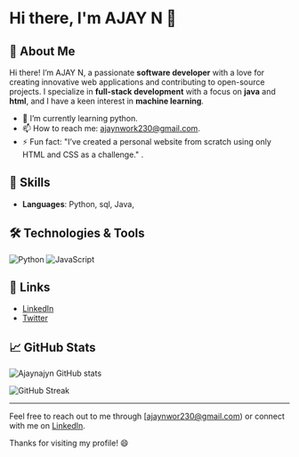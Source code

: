 # Hi there, I'm AJAY N 👋

## 🌟 About Me
Hi there! I’m AJAY N, a passionate **software developer** with a love for creating innovative web applications and contributing to open-source projects. I specialize in **full-stack development** with a focus on **java** and **html**, and I have a keen interest in **machine learning**.

- 🌱 I’m currently learning python.
- 📫 How to reach me: ajaynwork230@gmail.com.
- ⚡ Fun fact: "I’ve created a personal website from scratch using only HTML and CSS as a challenge."
.

## 🚀 Skills
- **Languages**: Python, sql, Java,

## 🛠️ Technologies & Tools

![Python](https://img.shields.io/badge/-Python-3776AB?style=flat&logo=python&logoColor=white)
![JavaScript](https://img.shields.io/badge/-JavaScript-F7DF1E?style=flat&logo=javascript&logoColor=black)


## 🔗 Links
- [LinkedIn](https://www.linkedin.com/in/ajay-n12/)
- [Twitter](https://x.com/ajayajayn05)

## 📈 GitHub Stats

![Ajaynajyn GitHub stats](https://github.com/Ajaynajayn)


![GitHub Streak](https://github-readme-streak-stats.herokuapp.com/?user=your-github-username)

---

Feel free to reach out to me through [ajaynwor230@gmail.com) or connect with me on [LinkedIn](https://www.linkedin.com/in/ajay-n12/).

Thanks for visiting my profile! 😄

